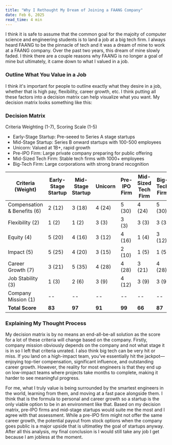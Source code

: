 ```yaml
---
title: "Why I Rethought My Dream of Joining a FAANG Company"
date: Feb 6, 2025
read_time: 4 min
---
```


I think it is safe to assume that the common goal for the majoity of computer science and engineering students is to land a job at a big tech firm. I always heard FAANG to be the pinnacle of tech and it was a dream of mine to work at a FAANG company. Over the past two years, this dream of mine slowly faded. I think there are a couple reasons why FAANG is no longer a goal of mine but ultimately, it came down to what I valued in a job.

### Outline What You Value in a Job
I think it's important for people to outline exactly what they desire in a job, whether that is high pay, flexibility, career growth, etc. I think putting all these factors into a decision matrix can help visualize what you want. My decision matrix looks something like this:

### Decision Matrix

Criteria Weighting (1-7), Scoring Scale (1-5)
- Early-Stage Startup: Pre-seeed to Series A stage startups
- Mid-Stage Startup: Series B onward startups with 100-500 employees
- Unicorn: Valued at 1B+, rapid growth
- Pre-IPO Firm: Large private company preparing for public offering
- Mid-Sized Tech Firm: Stable tech firms with 1000+ employees
- Big-Tech Firm: Large corporations with strong brand recognition


| Criteria (Weight) | Early-Stage Startup | Mid-Stage Startup  | Unicorn | Pre-IPO Firm | Mid-Sized Tech Firm | Big-Tech Firm
|-----------------------------|----------|----------|----------|----------|----------|---------|
| Compensation & Benefits (6) | 2 (12)   | 3 (18)   | 4 (24)   | 5 (30)   | 4 (24)   | 5 (30)  |
| Flexibility (2)             | 1 (2)    | 1 (2)    | 3 (3)    | 3 (3)    | 3 (3)    | 3 (3)   |
| Equity (4)                  | 5 (20)   | 4 (16)   | 3 (12)   | 4 (16)   | 1 (4)    | 3 (12)  |
| Impact (5)                  | 5 (25)   | 4 (20)   | 3 (15)   | 2 (10)   | 1 (5)    | 1 (5)   |
| Career Growth (7)           | 3 (21)   | 5 (35)   | 4 (28)   | 4 (28)   | 3 (21)   | 4 (28)  |
| Job Stability (3)           | 1 (3)    | 2 (6)    | 3 (9)    | 4 (12)   | 3 (9)    | 3 (9)   |
| Company Mission (1)         | --       | --       | --       | --       | --       | --      |
| **Total Score**             | **83**   | **97**   | **91**   | **99**   | **66**   | **87**  |

### Explaining My Thought Process
My decision matrix is by no means an end-all-be-all solution as the score for a lot of these criteria will change based on the company. Firstly, company mission obviously depends on the company and not what stage it is in so I left that criteria unrated. I also think big tech can be very hit or miss. If you land on a high-impact team, you’ve essentially hit the jackpot—enjoying top-tier compensation, significant influence, and outstanding career growth. However, the reality for most engineers is that they end up on low-impact teams where projects take months to complete, making it harder to see meaningful progress. 

For me, what I truly value is being surrounded by the smartest engineers in the world, learning from them, and moving at a fast pace alongside them. I think that is the formula to personal and career growth so a startup is the only viable option to be in an environment like that. Based on my decision matrix, pre-IPO firms and mid-stage startups would suite me the most and I agree with that assessment. While a pre-IPO firm might not offer the same career growth, the potential payout from stock options when the company goes public is a major upside that is ultimatley the goal of startups anyway. After all this analysis, my final conclusion is I would still take any job I get because I am jobless at the moment. 


